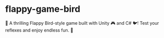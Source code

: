 # flappy-game-bird
🚀 A thrilling Flappy Bird-style game built with Unity 🎮 and C# 🐦! Test your reflexes and enjoy endless fun. 🌟
